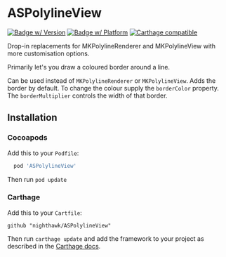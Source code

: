 ASPolylineView
==============

[![Badge w/ Version](http://cocoapod-badges.herokuapp.com/v/ASPolylineView/badge.png)](http://cocoadocs.org/docsets/ASPolylineView)
[![Badge w/ Platform](http://cocoapod-badges.herokuapp.com/p/ASPolylineView/badge.png)](http://cocoadocs.org/docsets/ASPolylineView) 
[![Carthage compatible](https://img.shields.io/badge/Carthage-compatible-4BC51D.svg?style=flat)](https://github.com/Carthage/Carthage)


Drop-in replacements for MKPolylineRenderer and MKPolylineView with more customisation options.

Primarily let's you draw a coloured border around a line.

Can be used instead of `MKPolylineRenderer` or `MKPolylineView`. Adds the border by default. To change the colour supply the `borderColor` property. The `borderMultiplier` controls the width of that border.

## Installation

### Cocoapods

Add this to your `Podfile`:

```ruby
  pod 'ASPolylineView'
```

Then run `pod update`

### Carthage

Add this to your `Cartfile`:

```
github "nighthawk/ASPolylineView"
```

Then run `carthage update` and add the framework to your project as described in the [Carthage docs](https://github.com/Carthage/Carthage).
